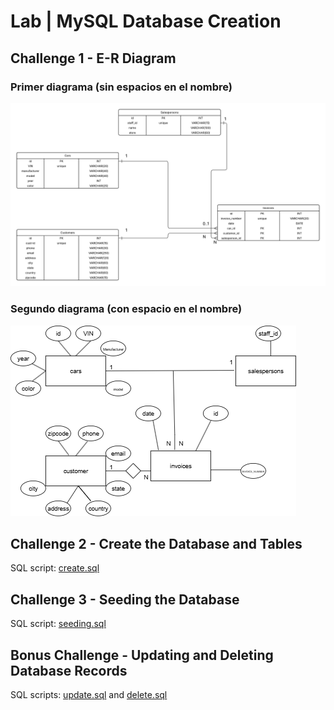 # Lab | MySQL Database Creation

## Challenge 1 - E-R Diagram

### Primer diagrama (sin espacios en el nombre)
![ERD Diagram](erd.png)

### Segundo diagrama (con espacio en el nombre)
![E-R Diagram](E-R%20Diagram.png)

## Challenge 2 - Create the Database and Tables
SQL script: [create.sql](create.sql)

## Challenge 3 - Seeding the Database
SQL script: [seeding.sql](seeding.sql)

## Bonus Challenge - Updating and Deleting Database Records
SQL scripts: [update.sql](update.sql) and [delete.sql](delete.sql)


